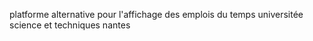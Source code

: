 platforme alternative pour l'affichage des emplois du temps 
universitée science et techniques nantes 
